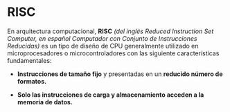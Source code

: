 # RISC

En arquitectura computacional, **RISC** *(del inglés Reduced Instruction Set Computer, en español Computador con Conjunto de Instrucciones Reducidas)* es un tipo de diseño de CPU generalmente utilizado en microprocesadores o microcontroladores con las siguiente características fundamentales:

+ **Instrucciones de tamaño fijo** y presentadas en un **reducido número de formatos.**

+ **Solo las instrucciones de carga y almacenamiento acceden a la memoria de datos.**

  
